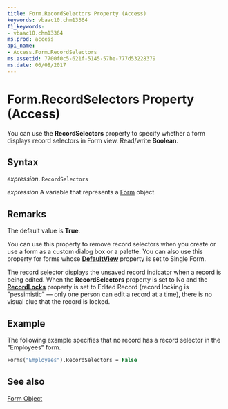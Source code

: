 ```yaml
---
title: Form.RecordSelectors Property (Access)
keywords: vbaac10.chm13364
f1_keywords:
- vbaac10.chm13364
ms.prod: access
api_name:
- Access.Form.RecordSelectors
ms.assetid: 7700f0c5-621f-5145-57be-777d53228379
ms.date: 06/08/2017
---
```



# Form.RecordSelectors Property (Access)

You can use the  **RecordSelectors** property to specify whether a form displays record selectors in Form view. Read/write **Boolean**.


## Syntax

 _expression_. `RecordSelectors`

 _expression_ A variable that represents a [Form](Access.Form.md) object.


## Remarks

The default value is  **True**.

You can use this property to remove record selectors when you create or use a form as a custom dialog box or a palette. You can also use this property for forms whose  **[DefaultView](Access.Form.DefaultView.md)** property is set to Single Form.

The record selector displays the unsaved record indicator when a record is being edited. When the  **RecordSelectors** property is set to No and the **[RecordLocks](Access.Form.RecordLocks.md)** property is set to Edited Record (record locking is "pessimistic" — only one person can edit a record at a time), there is no visual clue that the record is locked.


## Example

The following example specifies that no record has a record selector in the "Employees" form.


```vb
Forms("Employees").RecordSelectors = False
```


## See also


[Form Object](Access.Form.md)

